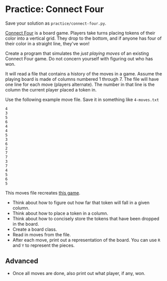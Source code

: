 # Practice: Connect Four

Save your solution as `practice/connect-four.py`.

[Connect Four](https://en.wikipedia.org/wiki/Connect_Four) is a board game.
Players take turns placing tokens of their color into a vertical grid.
They drop to the bottom, and if anyone has four of their color in a straight line, they've won!

Create a program that simulates the _just playing moves_ of an existing Connect Four game.
Do not concern yourself with figuring out who has won.

It will read a file that contains a history of the moves in a game.
Assume the playing board is made of columns numbered 1 through 7.
The file will have one line for each move (players alternate).
The number in that line is the column the current player placed a token in.

Use the following example move file.
Save it in something like `4-moves.txt`
```
4
3
5
6
4
4
5
3
6
2
7
7
3
7
4
5
6
5
```
This moves file recreates [this game](https://en.wikipedia.org/wiki/File:Connect_Four.gif).

* Think about how to figure out how far that token will fall in a given column.
* Think about how to place a token in a column.
* Think about how to concisely store the tokens that have been dropped in the board.
* Create a board class.
* Read in moves from the file.
* After each move, print out a representation of the board.
You can use `R` and `Y` to represent the pieces.

## Advanced

* Once all moves are done, also print out what player, if any, won.
